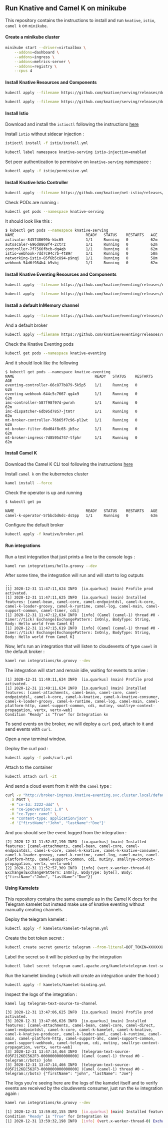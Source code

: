 ## Run Knative and Camel K on minikube

This repository contains the instructions to install and run `knative`, `istio`, `camel k` on `minikube`.

#### Create a minikube cluster

```bash
minikube start --driver=virtualbox \
    --addons=dashboard \
    --addons=ingress \
    --addons=metrics-server \
    --addons=registry \
    --cpus 4
```

#### Install Knative Resources and Components

```bash
kubectl apply --filename https://github.com/knative/serving/releases/download/v0.19.0/serving-crds.yaml

kubectl apply --filename https://github.com/knative/serving/releases/download/v0.19.0/serving-core.yaml
```

#### Install Istio

Download and install the `istioctl` following the instructions [here](https://istio.io/latest/docs/setup/getting-started/#download)

Install `istio` without sidecar injection : 

```bash
istioctl install -f istio/install.yml
```

```bash
kubectl label namespace knative-serving istio-injection=enabled
```

Set peer authentication to permissive on `knative-serving` namespace : 

```bash
kubectl apply -f istio/permissive.yml
```

#### Install Knative Istio Controller

```bash
kubectl apply --filename https://github.com/knative/net-istio/releases/download/v0.19.0/release.yaml
```

Check PODs are running : 

```bash
kubectl get pods --namespace knative-serving
```

It should look like this : 

```bash
$ kubectl get pods --namespace knative-serving
NAME                                READY   STATUS    RESTARTS   AGE
activator-845748699b-kbc65          1/1     Running   0          62m
autoscaler-696d8868f4-2ctrz         1/1     Running   0          62m
controller-7f7566fbcb-dg4qb         1/1     Running   0          62m
istio-webhook-7dd7c94c7b-4t89r      1/1     Running   0          58m
networking-istio-85f6b5c894-p9nqj   1/1     Running   0          58m
webhook-54d6f984b4-b5vbj            1/1     Running   0          62m
```

#### Install Knative Eventing Resources and Components

```bash
kubectl apply --filename https://github.com/knative/eventing/releases/download/v0.19.0/eventing-crds.yaml

kubectl apply --filename https://github.com/knative/eventing/releases/download/v0.19.0/eventing-core.yaml
```

#### Install a default InMemory channel

```bash
kubectl apply --filename https://github.com/knative/eventing/releases/download/v0.19.0/in-memory-channel.yaml
```

And a default broker 

```bash
kubectl apply --filename https://github.com/knative/eventing/releases/download/v0.19.0/mt-channel-broker.yaml
```

Check the Knative Eventing pods

```bash
kubectl get pods --namespace knative-eventing
```

And it should look like the following 

```
$ kubectl get pods --namespace knative-eventing
NAME                                    READY   STATUS    RESTARTS   AGE
eventing-controller-66c877b879-5k5p5    1/1     Running   0          62m
eventing-webhook-644c5c7667-qg4x9       1/1     Running   0          62m
imc-controller-587f98f97d-pwrxh         1/1     Running   0          62m
imc-dispatcher-6db95d7857-jtmtr         1/1     Running   0          62m
mt-broker-controller-76b65f7c96-pl2wt   1/1     Running   0          62m
mt-broker-filter-6bd64f8c65-jb5sz       1/1     Running   0          62m
mt-broker-ingress-7d8595d747-tfphr      1/1     Running   0          62m
```

#### Install Camel K

Download the Camel K CLI tool following the instructions [here](https://camel.apache.org/camel-k/latest/installation/installation.html#procedure)

Install `camel k` on the kubernetes cluster

```bash
kamel install --force
```

Check the operator is up and running 

```bash
$ kubectl get po

NAME                                READY   STATUS    RESTARTS   AGE
camel-k-operator-57bbcbd6dc-ds5pp   1/1     Running   0          63m

```

Configure the default broker 

```bash
kubectl apply -f knative/broker.yml
```

#### Run integrations

Run a test integration that just prints a line to the console logs :

```bash
kamel run integrations/hello.groovy --dev
```

After some time, the integration will run and will start to log outputs

```log
...
[1] 2020-12-31 11:47:11,624 INFO  [io.quarkus] (main) Profile prod activated.
[1] 2020-12-31 11:47:11,625 INFO  [io.quarkus] (main) Installed features: [camel-bean, camel-core, camel-endpointdsl, camel-k-core, camel-k-loader-groovy, camel-k-runtime, camel-log, camel-main, camel-support-common, camel-timer, cdi]
[1] 2020-12-31 11:47:12,634 INFO  [info] (Camel (camel-1) thread #0 - timer://tick) Exchange[ExchangePattern: InOnly, BodyType: String, Body: Hello world from Camel K]
[1] 2020-12-31 11:47:15,619 INFO  [info] (Camel (camel-1) thread #0 - timer://tick) Exchange[ExchangePattern: InOnly, BodyType: String, Body: Hello world from Camel K]
```

Now, let's run an integration that will listen to cloudevents of type `camel` in the default broker : 


```bash
kamel run integrations/kn.groovy --dev
```

The integration will start and remain idle, waiting for events to arrive : 

```log
[1] 2020-12-31 11:49:11,634 INFO  [io.quarkus] (main) Profile prod activated.
[1] 2020-12-31 11:49:11,634 INFO  [io.quarkus] (main) Installed features: [camel-attachments, camel-bean, camel-core, camel-endpointdsl, camel-k-core, camel-k-knative, camel-k-knative-consumer, camel-k-loader-groovy, camel-k-runtime, camel-log, camel-main, camel-platform-http, camel-support-common, cdi, mutiny, smallrye-context-propagation, vertx, vertx-web]
Condition "Ready" is "True" for Integration kn
```

To send events on the broker, we will deploy a `curl` pod, attach to it and send events with `curl`.

Open a new terminal window.

Deploy the curl pod : 

```bash
kubectl apply -f pods/curl.yml
```

Attach to the container

```bash
kubectl attach curl -it
```

And send a cloud event from it with the `camel` type : 

```bash
curl -v "http://broker-ingress.knative-eventing.svc.cluster.local/default/default" \
  -X POST \
  -H "ce-Id: 2222-ddd" \
  -H "ce-Specversion: 1.0" \
  -H "ce-Type: camel" \
  -H "content-type: application/json" \
  -d '{"firstName":"John", "lastName":"Doe"}'
```

And you should see the event logged from the integration : 

```log
[2] 2020-12-31 11:52:57,190 INFO  [io.quarkus] (main) Installed features: [camel-attachments, camel-bean, camel-core, camel-endpointdsl, camel-k-core, camel-k-knative, camel-k-knative-consumer, camel-k-loader-groovy, camel-k-runtime, camel-log, camel-main, camel-platform-http, camel-support-common, cdi, mutiny, smallrye-context-propagation, vertx, vertx-web]
[2] 2020-12-31 11:52:57,309 INFO  [info] (vert.x-worker-thread-0) Exchange[ExchangePattern: InOnly, BodyType: byte[], Body: {"firstName":"John", "lastName":"Doe"}]
```

#### Using Kamelets

This repository contains the same example as in the Camel K docs for the Telegram kamelet but instead make use of knative eventing without manually creating channels.

Deploy the telegram kamelet : 

```bash
kubectl apply -f kamelets/kamelet-telegram.yml
```

Create the bot token secret : 

```bash
kubectl create secret generic telegram --from-literal=BOT_TOKEN=XXXXXXXXX
```

Label the secret so it will be picked up by the integration 

```bash
kubectl label secret telegram camel.apache.org/kamelet=telegram-text-source
```

Run the kamelet binding ( which will create an integration under the hood )

```bash
kubectl apply -f kamelets/kamelet-binding.yml
```

Inspect the logs of the integration : 

```log
kamel log telegram-text-source-to-channel

[3] 2020-12-31 13:47:06,625 INFO  [io.quarkus] (main) Profile prod activated.
[3] 2020-12-31 13:47:06,626 INFO  [io.quarkus] (main) Installed features: [camel-attachments, camel-bean, camel-core, camel-direct, camel-endpointdsl, camel-k-core, camel-k-kamelet, camel-k-knative, camel-k-knative-producer, camel-k-loader-yaml, camel-k-runtime, camel-main, camel-platform-http, camel-support-ahc, camel-support-common, camel-support-webhook, camel-telegram, cdi, mutiny, smallrye-context-propagation, vertx, vertx-web]
[3] 2020-12-31 13:47:14,464 INFO  [telegram-text-source-695F2126EC562F3-0000000000000000] (Camel (camel-1) thread #0 - telegram://bots) john
[3] 2020-12-31 13:47:14,466 INFO  [telegram-text-source-695F2126EC562F3-0000000000000000] (Camel (camel-1) thread #0 - telegram://bots) {"firstName": "john", "lastName": "Joe"}
```

The logs you're seeing here are the logs of the kamelet itself and to verify events are received by the cloudevents consumer, just run the `kn` integration again : 

```bash
kamel run integrations/kn.groovy --dev

[1] 2020-12-31 13:59:02,155 INFO  [io.quarkus] (main) Installed features: [camel-attachments, camel-bean, camel-core, camel-endpointdsl, camel-k-core, camel-k-knative, camel-k-knative-consumer, camel-k-loader-groovy, camel-k-runtime, camel-log, camel-main, camel-platform-http, camel-support-common, cdi, mutiny, smallrye-context-propagation, vertx, vertx-web]
Condition "Ready" is "True" for Integration kn
[1] 2020-12-31 13:59:32,198 INFO  [info] (vert.x-worker-thread-0) Exchange[ExchangePattern: InOnly, BodyType: byte[], Body: {"firstName": "bot", "lastName": "Joe"}]
```


